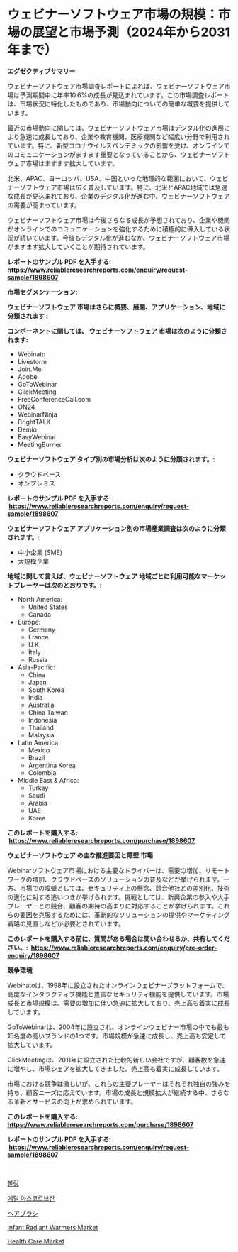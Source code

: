 <p><h1>ウェビナーソフトウェア市場の規模：市場の展望と市場予測（2024年から2031年まで）</h1></p><p><strong>エグゼクティブサマリー</strong></p>
<p><p>ウェビナーソフトウェア市場調査レポートによれば、ウェビナーソフトウェア市場は予測期間中に年率10.6%の成長が見込まれています。この市場調査レポートは、市場状況に特化したものであり、市場動向についての簡単な概要を提供しています。</p><p>最近の市場動向に関しては、ウェビナーソフトウェア市場はデジタル化の進展により急速に成長しており、企業や教育機関、医療機関など幅広い分野で利用されています。特に、新型コロナウイルスパンデミックの影響を受け、オンラインでのコミュニケーションがますます重要となっていることから、ウェビナーソフトウェア市場はますます拡大しています。</p><p>北米、APAC、ヨーロッパ、USA、中国といった地理的な範囲において、ウェビナーソフトウェア市場は広く普及しています。特に、北米とAPAC地域では急速な成長が見込まれており、企業のデジタル化が進む中、ウェビナーソフトウェアの需要が高まっています。</p><p>ウェビナーソフトウェア市場は今後さらなる成長が予想されており、企業や機関がオンラインでのコミュニケーションを強化するために積極的に導入している状況が続いています。今後もデジタル化が進むなか、ウェビナーソフトウェア市場がますます拡大していくことが期待されています。</p></p>
<p><strong>レポートのサンプル PDF を入手する: <a href="https://www.reliableresearchreports.com/enquiry/request-sample/1898607">https://www.reliableresearchreports.com/enquiry/request-sample/1898607</a></strong></p>
<p><strong>市場セグメンテーション:</strong></p>
<p><strong> ウェビナーソフトウェア 市場はさらに概要、展開、アプリケーション、地域に分類されます :</strong></p>
<p><strong>コンポーネントに関しては、 ウェビナーソフトウェア 市場は次のように分類されます: &nbsp;</strong></p>
<p><ul><li>Webinato</li><li>Livestorm</li><li>Join.Me</li><li>Adobe</li><li>GoToWebinar</li><li>ClickMeeting</li><li>FreeConferenceCall.com</li><li>ON24</li><li>WebinarNinja</li><li>BrightTALK</li><li>Demio</li><li>EasyWebinar</li><li>MeetingBurner</li></ul></p>
<p><strong> ウェビナーソフトウェア タイプ別の市場分析は次のように分類されます。:</strong></p>
<p><ul><li>クラウドベース</li><li>オンプレミス</li></ul></p>
<p><strong>レポートのサンプル PDF を入手する: &nbsp;<a href="https://www.reliableresearchreports.com/enquiry/request-sample/1898607">https://www.reliableresearchreports.com/enquiry/request-sample/1898607</a></strong></p>
<p><strong> ウェビナーソフトウェア アプリケーション別の市場産業調査は次のように分類されます。:</strong></p>
<p><ul><li>中小企業 (SME)</li><li>大規模企業</li></ul></p>
<p><strong>地域に関して言えば、ウェビナーソフトウェア 地域ごとに利用可能なマーケットプレーヤーは次のとおりです。:</strong></p>
<p><ul>
    <li>
        North America:
        <ul>
            <li>United States</li>
            <li>Canada</li>
        </ul>
    </li>
    <li>
        Europe:
        <ul>
            <li>Germany</li>
            <li>France</li>
            <li>U.K.</li>
            <li>Italy</li>
            <li>Russia</li>
        </ul>
    </li>
    <li>
        Asia-Pacific:
        <ul>
            <li>China</li>
            <li>Japan</li>
            <li>South Korea</li>
            <li>India</li>
            <li>Australia</li>
            <li>China Taiwan</li>
            <li>Indonesia</li>
            <li>Thailand</li>
            <li>Malaysia</li>
        </ul>
    </li>
    <li>
        Latin America:
        <ul>
            <li>Mexico</li>
            <li>Brazil</li>
            <li>Argentina Korea</li>
            <li>Colombia</li>
        </ul>
    </li>
    <li>
        Middle East & Africa:
        <ul>
            <li>Turkey</li>
            <li>Saudi</li>
            <li>Arabia</li>
            <li>UAE</li>
            <li>Korea</li>
        </ul>
    </li>
    </ul></p>
<p><strong>このレポートを購入する: &nbsp;<a href="https://www.reliableresearchreports.com/purchase/1898607">https://www.reliableresearchreports.com/purchase/1898607</a></strong></p>
<p><strong>ウェビナーソフトウェア の主な推進要因と障壁 市場</strong></p>
<p><p>Webinarソフトウェア市場における主要なドライバーは、需要の増加、リモートワークの増加、クラウドベースのソリューションの普及などが挙げられます。一方、市場での障壁としては、セキュリティ上の懸念、競合他社との差別化、技術の進化に対する追いつきが挙げられます。挑戦としては、新興企業の参入や大手プレーヤーとの競合、顧客の期待の高まりに対応することが挙げられます。これらの要因を克服するためには、革新的なソリューションの提供やマーケティング戦略の見直しなどが必要とされています。</p></p>
<p><strong>このレポートを購入する前に、質問がある場合は問い合わせるか、共有してください。:&nbsp; <a href="https://www.reliableresearchreports.com/enquiry/pre-order-enquiry/1898607">https://www.reliableresearchreports.com/enquiry/pre-order-enquiry/1898607</a></strong></p>
<p><strong>競争環境</strong></p>
<p><p>Webinatoは、1998年に設立されたオンラインウェビナープラットフォームで、高度なインタラクティブ機能と豊富なセキュリティ機能を提供しています。市場成長と市場規模は、需要の増加に伴い急速に拡大しており、売上高も着実に成長しています。</p><p>GoToWebinarは、2004年に設立され、オンラインウェビナー市場の中でも最も知名度の高いブランドの1つです。市場規模が急速に成長し、売上高も安定して拡大しています。</p><p>ClickMeetingは、2011年に設立された比較的新しい会社ですが、顧客数を急速に増やし、市場シェアを拡大してきました。売上高も着実に成長しています。</p><p>市場における競争は激しいが、これらの主要プレーヤーはそれぞれ独自の強みを持ち、顧客ニーズに応えています。市場の成長と規模拡大が継続する中、さらなる革新とサービスの向上が求められています。</p></p>
<p><strong>このレポートを購入する: &nbsp; <a href="https://www.reliableresearchreports.com/purchase/1898607">https://www.reliableresearchreports.com/purchase/1898607</a></strong></p>
<p><strong>レポートのサンプル PDF を入手する: &nbsp;<a href="https://www.reliableresearchreports.com/enquiry/request-sample/1898607">https://www.reliableresearchreports.com/enquiry/request-sample/1898607</a></strong><strong></strong></p>
<p>&nbsp;</p>
<p><p><a href="https://medium.com/@percyhagernes9778/%EB%B3%BC%EB%A7%81-%EC%8B%9C%EC%9E%A5%EC%9D%80-%EC%8B%9C%EC%9E%A5-%EC%A0%90%EC%9C%A0%EC%9C%A8-%EA%B7%9C%EB%AA%A8-%EB%B0%8F-2031%EB%85%84%EA%B9%8C%EC%A7%80%EC%9D%98-%EC%98%88%EC%83%81-%EC%98%88%EC%B8%A1%EC%97%90-%EC%B4%88%EC%A0%90%EC%9D%84-%EB%A7%9E%EC%B6%A5%EB%8B%88%EB%8B%A4-81a55e2d7cc0">볼링</a></p><p><a href="https://github.com/vs10l4sfg5c/Market-Research-Report-List-1/blob/main/7689059194045.md">에틸 아스코르브산</a></p><p><a href="https://medium.com/@alicequigley2023/%E3%83%98%E3%82%A2%E3%83%96%E3%83%A9%E3%82%B7%E5%B8%82%E5%A0%B4-%E3%82%BF%E3%82%A4%E3%83%97-%E3%82%A2%E3%83%97%E3%83%AA%E3%82%B1%E3%83%BC%E3%82%B7%E3%83%A7%E3%83%B3-%E5%9C%B0%E7%90%86%E3%81%AB%E3%82%88%E3%82%8B%E5%8C%85%E6%8B%AC%E7%9A%84%E3%81%AA%E8%A9%95%E4%BE%A1-d88396dd27ce">ヘアブラシ</a></p><p><a href="https://issuu.com/reportprime-2/docs/infant-radiant-warmers-market-size-2030.pptx">Infant Radiant Warmers Market</a></p><p><a href="https://issuu.com/reportprime-2/docs/health-care-market-size-2030.pptx">Health Care Market</a></p></p>